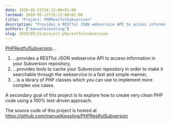 ```yaml
---
date: 2010-05-21T16:13:00+01:00
lastmod: 2010-05-21T16:13:00+01:00
title: "Project: PHPRestfulSubversion"
description: "Provides a RESTful JSON webservice API to access information in your Subversion repository."
authors: ["manuelkiessling"]
slug: 2010/05/21/project-phprestfulsubversion
---
```


<p>
  <a href="https://github.com/manuelkiessling/PHPRestfulSubversion">PHPRestfulSubversion</a>…
  </p><ol>
    <li>…provides a RESTful JSON webservice API to access information in your Subversion repository,</li>
    <li>…provides tools to cache your Subversion repository in order to make it searchable through the webservice in a fast and simple manner,</li>
    <li>…is a library of PHP classes which you can use to implement more complex use cases.</li>
  </ol>
<p></p>
<p>
  A secondary goal of this project is to explore how to create very clean PHP code using a 100% test-driven approach.
</p>
<p>
  The source code of this project is hosted at <a href="https://github.com/manuelkiessling/PHPRestfulSubversion">https://github.com/manuelkiessling/PHPRestfulSubversion</a>
</p>
